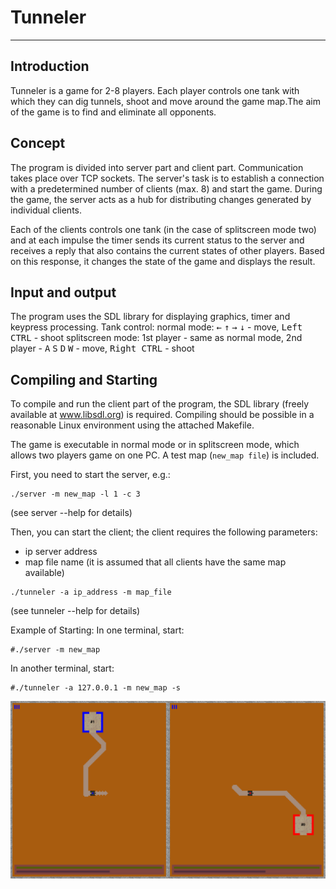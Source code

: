 # Tunneler

---

## Introduction
Tunneler is a game for 2-8 players. Each player controls one tank with which they can dig tunnels,
shoot and move around the game map.The aim of the game is to find and eliminate all opponents.

## Concept
The program is divided into server part and client part. Communication takes place over TCP sockets.
The server's task is to establish a connection with a predetermined number of clients (max. 8) and start the game.
During the game, the server acts as a hub for distributing changes generated by individual clients.

Each of the clients controls one tank (in the case of splitscreen mode two) and at each impulse the timer sends its current status
to the server and receives a reply that also contains the current states of other players.
Based on this response, it changes the state of the game and displays the result.

## Input and output
The program uses the SDL library for displaying graphics, timer and keypress processing.
Tank control:
normal mode: <kbd>&#8592;</kbd> <kbd>&#8593;</kbd> <kbd>&#8594;</kbd> <kbd>&#8595;</kbd> - move, <kbd>Left CTRL</kbd> - shoot
splitscreen mode: 1st player - same as normal mode, 2nd player - <kbd>A</kbd> <kbd>S</kbd> <kbd>D</kbd> <kbd>W</kbd> - move, <kbd>Right CTRL</kbd> - shoot

## Compiling and Starting
To compile and run the client part of the program, the SDL library (freely available at www.libsdl.org) is required. 
Compiling should be possible in a reasonable Linux environment using the attached Makefile.

The game is executable in normal mode or in splitscreen mode, which allows two players game on one PC.
A test map (``new_map file``) is included.

First, you need to start the server, e.g.:

```
./server -m new_map -l 1 -c 3
```

(see server --help for details)

Then, you can start the client; the client requires the following parameters:
- ip server address
- map file name (it is assumed that all clients have the same map available)

```
./tunneler -a ip_address -m map_file
```

(see tunneler --help for details)

Example of Starting:
In one terminal, start:

```
#./server -m new_map
```

In another terminal, start:

```
#./tunneler -a 127.0.0.1 -m new_map -s
```


![screenshot][image]

[image]: screenshot.png
